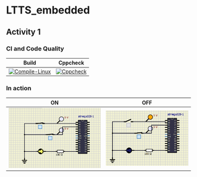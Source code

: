 # LTTS_embedded
## Activity 1
### CI and Code Quality
|Build|Cppcheck|
|:--:|:--:|
|[![Compile-Linux](https://github.com/ShwetaGuptaa/LTTS_embedded/actions/workflows/Compile.yml/badge.svg)](https://github.com/ShwetaGuptaa/LTTS_embedded/actions/workflows/Compile.yml)|[![Cppcheck](https://github.com/ShwetaGuptaa/LTTS_embedded/actions/workflows/CodeQulaity.yml/badge.svg)](https://github.com/ShwetaGuptaa/LTTS_embedded/actions/workflows/CodeQulaity.yml)|
### In action
|ON|OFF|
|:--:|:--:|
|![ON](https://github.com/ShwetaGuptaa/LTTS_embedded/blob/main/simulation/ON.png)|![OFF](https://github.com/ShwetaGuptaa/LTTS_embedded/blob/main/simulation/OFF.png)|
